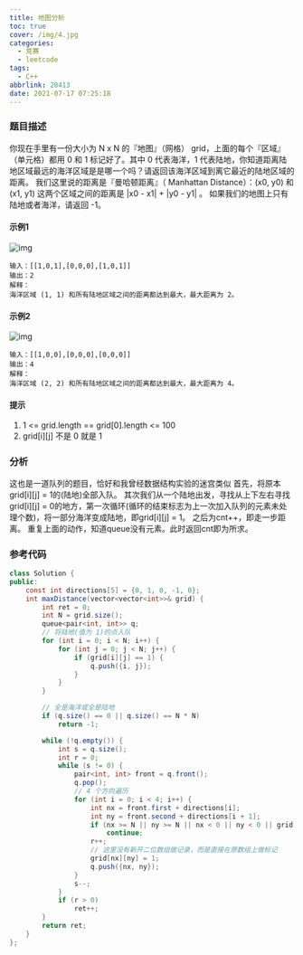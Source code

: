 ```yaml
---
title: 地图分析
toc: true
cover: /img/4.jpg
categories:
  - 竞赛
  - leetcode
tags:
  - C++
abbrlink: 28413
date: 2021-07-17 07:25:18
---
```


### 题目描述

你现在手里有一份大小为 N x N 的『地图』（网格） grid，上面的每个『区域』（单元格）都用 0 和 1 标记好了。其中 0 代表海洋，1 代表陆地，你知道距离陆地区域最远的海洋区域是是哪一个吗？请返回该海洋区域到离它最近的陆地区域的距离。
我们这里说的距离是『曼哈顿距离』（ Manhattan Distance）：(x0, y0) 和 (x1, y1) 这两个区域之间的距离是 |x0 - x1| + |y0 - y1| 。
如果我们的地图上只有陆地或者海洋，请返回 -1。<!-- more -->

#### 示例1

![img](/img/leetcodeweek15031.jpg)

```
输入：[[1,0,1],[0,0,0],[1,0,1]]
输出：2
解释： 
海洋区域 (1, 1) 和所有陆地区域之间的距离都达到最大，最大距离为 2。
```

#### 示例2

![img](/img/leetcodeweek15032.jpg)

```
输入：[[1,0,0],[0,0,0],[0,0,0]]
输出：4
解释： 
海洋区域 (2, 2) 和所有陆地区域之间的距离都达到最大，最大距离为 4。
```

#### 提示

1. 1 <= grid.length == grid[0].length <= 100
2. grid[i][j] 不是 0 就是 1

### 分析

这也是一道队列的题目，恰好和我曾经数据结构实验的迷宫类似
首先，将原本grid[i][j] = 1的(陆地)全部入队。
其次我们从一个陆地出发，寻找从上下左右寻找grid[i][j] = 0的地方，第一次循环(循环的结束标志为上一次加入队列的元素未处理个数)，将一部分海洋变成陆地，即grid[i][j] = 1。
之后为cnt++，即走一步距离。
重复上面的动作，知道queue没有元素。此时返回cnt即为所求。

### 参考代码

```java
class Solution {
public:
    const int directions[5] = {0, 1, 0, -1, 0};
    int maxDistance(vector<vector<int>>& grid) {
        int ret = 0;
        int N = grid.size();
        queue<pair<int, int>> q;
        // 将陆地(值为 1)的点入队
        for (int i = 0; i < N; i++) {
            for (int j = 0; j < N; j++) {
                if (grid[i][j] == 1) {
                    q.push({i, j});
                }
            }
        }

        // 全是海洋或全是陆地
        if (q.size() == 0 || q.size() == N * N)
            return -1;

        while (!q.empty()) {
            int s = q.size();
            int r = 0;
            while (s != 0) {
                pair<int, int> front = q.front();
                q.pop();
                // 4 个方向遍历
                for (int i = 0; i < 4; i++) {
                    int nx = front.first + directions[i];
                    int ny = front.second + directions[i + 1];
                    if (nx >= N || ny >= N || nx < 0 || ny < 0 || grid[nx][ny] == 1)
                        continue;
                    r++;
                    // 这里没有新开二位数组做记录，而是直接在原数组上做标记
                    grid[nx][ny] = 1;
                    q.push({nx, ny});
                }
                s--;
            }
            if (r > 0)
                ret++;
        }
        return ret;
    }
};
```

